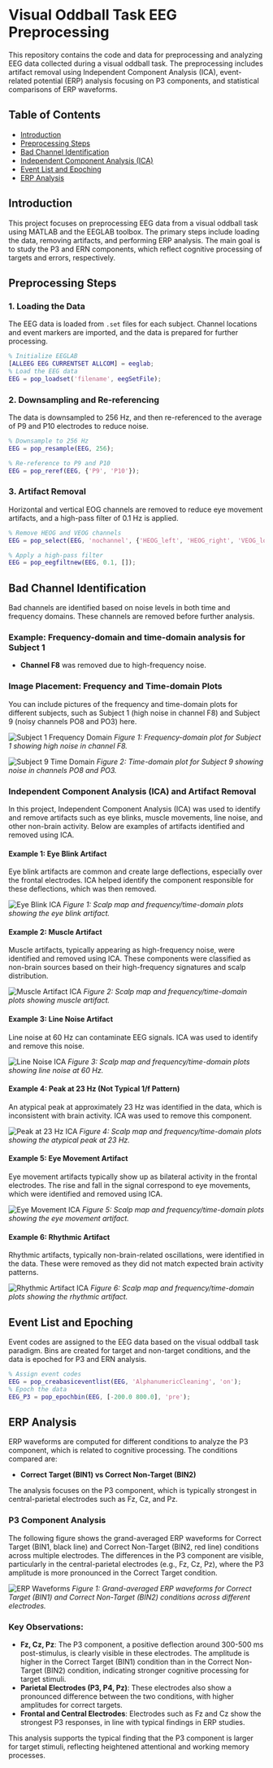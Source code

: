 # Visual Oddball Task EEG Preprocessing

This repository contains the code and data for preprocessing and analyzing EEG data collected during a visual oddball task. The preprocessing includes artifact removal using Independent Component Analysis (ICA), event-related potential (ERP) analysis focusing on P3 components, and statistical comparisons of ERP waveforms.

## Table of Contents
- [Introduction](#introduction)
- [Preprocessing Steps](#preprocessing-steps)
- [Bad Channel Identification](#bad-channel-identification)
- [Independent Component Analysis (ICA)](#independent-component-analysis-ica)
- [Event List and Epoching](#event-list-and-epoching)
- [ERP Analysis](#erp-analysis)
  
## Introduction

This project focuses on preprocessing EEG data from a visual oddball task using MATLAB and the EEGLAB toolbox. The primary steps include loading the data, removing artifacts, and performing ERP analysis. The main goal is to study the P3 and ERN components, which reflect cognitive processing of targets and errors, respectively.

## Preprocessing Steps

### 1. Loading the Data
The EEG data is loaded from `.set` files for each subject. Channel locations and event markers are imported, and the data is prepared for further processing.

```matlab
% Initialize EEGLAB
[ALLEEG EEG CURRENTSET ALLCOM] = eeglab;
% Load the EEG data
EEG = pop_loadset('filename', eegSetFile);
```

### 2. Downsampling and Re-referencing
The data is downsampled to 256 Hz, and then re-referenced to the average of P9 and P10 electrodes to reduce noise.

```matlab
% Downsample to 256 Hz
EEG = pop_resample(EEG, 256);

% Re-reference to P9 and P10
EEG = pop_reref(EEG, {'P9', 'P10'});
```

### 3. Artifact Removal
Horizontal and vertical EOG channels are removed to reduce eye movement artifacts, and a high-pass filter of 0.1 Hz is applied.

```matlab
% Remove HEOG and VEOG channels
EEG = pop_select(EEG, 'nochannel', {'HEOG_left', 'HEOG_right', 'VEOG_lower'});

% Apply a high-pass filter
EEG = pop_eegfiltnew(EEG, 0.1, []);
```

## Bad Channel Identification

Bad channels are identified based on noise levels in both time and frequency domains. These channels are removed before further analysis.

### Example: Frequency-domain and time-domain analysis for Subject 1
- **Channel F8** was removed due to high-frequency noise.

### Image Placement: Frequency and Time-domain Plots
You can include pictures of the frequency and time-domain plots for different subjects, such as Subject 1 (high noise in channel F8) and Subject 9 (noisy channels PO8 and PO3) here.

![Subject 1 Frequency Domain](images/s1-fr.png)
*Figure 1: Frequency-domain plot for Subject 1 showing high noise in channel F8.*

![Subject 9 Time Domain](images/s9-td.png)
*Figure 2: Time-domain plot for Subject 9 showing noise in channels PO8 and PO3.*

### Independent Component Analysis (ICA) and Artifact Removal

In this project, Independent Component Analysis (ICA) was used to identify and remove artifacts such as eye blinks, muscle movements, line noise, and other non-brain activity. Below are examples of artifacts identified and removed using ICA.

#### Example 1: Eye Blink Artifact
Eye blink artifacts are common and create large deflections, especially over the frontal electrodes. ICA helped identify the component responsible for these deflections, which was then removed.

![Eye Blink ICA](images/ica_eye_blink.png)
*Figure 1: Scalp map and frequency/time-domain plots showing the eye blink artifact.*

#### Example 2: Muscle Artifact
Muscle artifacts, typically appearing as high-frequency noise, were identified and removed using ICA. These components were classified as non-brain sources based on their high-frequency signatures and scalp distribution.

![Muscle Artifact ICA](images/ica_muscle.png)
*Figure 2: Scalp map and frequency/time-domain plots showing muscle artifact.*

#### Example 3: Line Noise Artifact
Line noise at 60 Hz can contaminate EEG signals. ICA was used to identify and remove this noise.

![Line Noise ICA](images/ica_line_noise.png)
*Figure 3: Scalp map and frequency/time-domain plots showing line noise at 60 Hz.*

#### Example 4: Peak at 23 Hz (Not Typical 1/f Pattern)
An atypical peak at approximately 23 Hz was identified in the data, which is inconsistent with brain activity. ICA was used to remove this component.

![Peak at 23 Hz ICA](images/ica_23hz.png)
*Figure 4: Scalp map and frequency/time-domain plots showing the atypical peak at 23 Hz.*

#### Example 5: Eye Movement Artifact
Eye movement artifacts typically show up as bilateral activity in the frontal electrodes. The rise and fall in the signal correspond to eye movements, which were identified and removed using ICA.

![Eye Movement ICA](images/ica_eye_movement.png)
*Figure 5: Scalp map and frequency/time-domain plots showing the eye movement artifact.*

#### Example 6: Rhythmic Artifact
Rhythmic artifacts, typically non-brain-related oscillations, were identified in the data. These were removed as they did not match expected brain activity patterns.

![Rhythmic Artifact ICA](images/ica_rhythmic.png)
*Figure 6: Scalp map and frequency/time-domain plots showing the rhythmic artifact.*



## Event List and Epoching

Event codes are assigned to the EEG data based on the visual oddball task paradigm. Bins are created for target and non-target conditions, and the data is epoched for P3 and ERN analysis.

```matlab
% Assign event codes
EEG = pop_creabasiceventlist(EEG, 'AlphanumericCleaning', 'on');
% Epoch the data
EEG_P3 = pop_epochbin(EEG, [-200.0 800.0], 'pre');
```

## ERP Analysis

ERP waveforms are computed for different conditions to analyze the P3 component, which is related to cognitive processing. The conditions compared are:
- **Correct Target (BIN1) vs Correct Non-Target (BIN2)**

The analysis focuses on the P3 component, which is typically strongest in central-parietal electrodes such as Fz, Cz, and Pz.

### P3 Component Analysis

The following figure shows the grand-averaged ERP waveforms for Correct Target (BIN1, black line) and Correct Non-Target (BIN2, red line) conditions across multiple electrodes. The differences in the P3 component are visible, particularly in the central-parietal electrodes (e.g., Fz, Cz, Pz), where the P3 amplitude is more pronounced in the Correct Target condition.

![ERP Waveforms](images/erps.png)
*Figure 1: Grand-averaged ERP waveforms for Correct Target (BIN1) and Correct Non-Target (BIN2) conditions across different electrodes.*

### Key Observations:
- **Fz, Cz, Pz**: The P3 component, a positive deflection around 300-500 ms post-stimulus, is clearly visible in these electrodes. The amplitude is higher in the Correct Target (BIN1) condition than in the Correct Non-Target (BIN2) condition, indicating stronger cognitive processing for target stimuli.
- **Parietal Electrodes (P3, P4, Pz)**: These electrodes also show a pronounced difference between the two conditions, with higher amplitudes for correct targets.
- **Frontal and Central Electrodes**: Electrodes such as Fz and Cz show the strongest P3 responses, in line with typical findings in ERP studies.

This analysis supports the typical finding that the P3 component is larger for target stimuli, reflecting heightened attentional and working memory processes.

